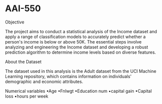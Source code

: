 # AAI-550

Objective

The project aims to conduct a statistical analysis of the Income dataset and apply a range of classification models to accurately predict whether a person's income is below or above 50K. The essential steps involve analyzing and engineering the Income dataset and developing a robust prediction algorithm to determine income levels based on diverse features.

About the Dataset

The dataset used in this analysis is the Adult dataset from the UCI Machine Learning repository, which contains information on individuals' demographic and economic attributes.

Numerical variables
•Age
•Fnlwgt
•Education num
•capital gain
•Capital loss
•hours per week




